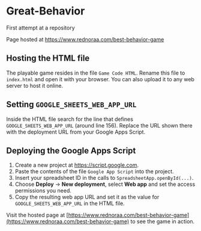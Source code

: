 # Great-Behavior
First attempt at a repository

Page hosted at https://www.rednoraa.com/best-behavior-game

## Hosting the HTML file

The playable game resides in the file `Game Code HTML`. Rename this file to
`index.html` and open it with your browser. You can also upload it to any web
server to host it online.

## Setting `GOOGLE_SHEETS_WEB_APP_URL`

Inside the HTML file search for the line that defines `GOOGLE_SHEETS_WEB_APP_URL`
(around line 156). Replace the URL shown there with the deployment URL from your
Google Apps Script.

## Deploying the Google Apps Script

1. Create a new project at <https://script.google.com>.
2. Paste the contents of the file `Google App Script` into the project.
3. Insert your spreadsheet ID in the calls to `SpreadsheetApp.openById(...)`.
4. Choose **Deploy** → **New deployment**, select **Web app** and set the access
   permissions you need.
5. Copy the resulting web app URL and set it as the value for
   `GOOGLE_SHEETS_WEB_APP_URL` in the HTML file.

Visit the hosted page at
[https://www.rednoraa.com/best-behavior-game](https://www.rednoraa.com/best-behavior-game)
to see the game in action.
